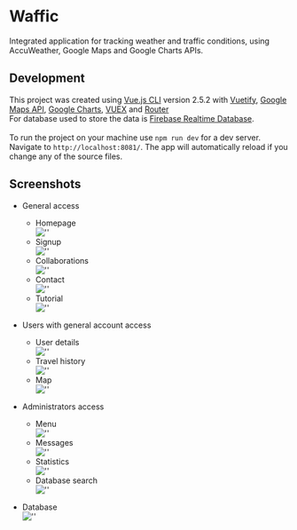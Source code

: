 # Waffic

Integrated application for tracking weather and traffic conditions, using AccuWeather, Google Maps and Google Charts APIs.

## Development

This project was created using [Vue.js CLI](https://vuejs.org/) version 2.5.2 with [Vuetify](https://vuetifyjs.com/en/), [Google Maps API](https://developers.google.com/maps/documentation), [Google Charts](https://developers.google.com/chart), [VUEX](https://vuex.vuejs.org/) and [Router](https://router.vuejs.org/)<br>
For database used to store the data is [Firebase Realtime Database](https://firebase.google.com/docs/database).<br>
<br>
To run the project on your machine use `npm run dev` for a dev server. Navigate to `http://localhost:8081/`. The app will automatically reload if you change any of the source files.


## Screenshots
* General access
    * Homepage<br>
    ![''](./src/assets/Presentation/homepage.jpg)
    * Signup<br>
    ![''](./src/assets/Presentation/signup.jpg)
    * Collaborations<br>
    ![''](./src/assets/Presentation/collaborations.jpg)
    * Contact<br>
    ![''](./src/assets/Presentation/contact.jpg)
    * Tutorial<br>
    ![''](./src/assets/Presentation/tutorial.jpg)
* Users with general account access
    * User details<br>
    ![''](./src/assets/Presentation/user-profile.jpg)
    * Travel history<br>
    ![''](./src/assets/Presentation/travel-history.jpg)
    * Map<br>
    ![''](./src/assets/Presentation/map.jpg)
* Administrators access
    * Menu <br>
    ![''](./src/assets/Presentation/admin-account.jpg)
    * Messages <br>
    ![''](./src/assets/Presentation/messages.jpg)
    * Statistics <br>
    ![''](./src/assets/Presentation/statistics.png)
    * Database search <br>
    ![''](./src/assets/Presentation/search.png)

* Database <br>
![''](./src/assets/Presentation/database.jpg)
